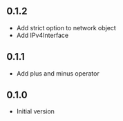 ## 0.1.2
- Add strict option to network object
- Add IPv4Interface

## 0.1.1
- Add plus and minus operator

## 0.1.0
- Initial version
